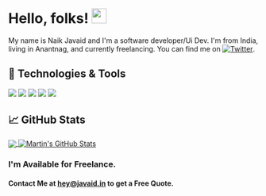 # Hello, folks! <img src="https://raw.githubusercontent.com/MartinHeinz/MartinHeinz/master/wave.gif" width="30px">

My name is Naik Javaid and I'm a software developer/Ui Dev. I'm from India, living in Anantnag, and currently freelancing. You can find me on [![Twitter][1.2]][1].


## 🔧 Technologies & Tools

![](https://img.shields.io/badge/Code-Css-informational?style=flat&logo=css&logoColor=white&color=2bbc8a)
![](https://img.shields.io/badge/Code-JavaScript-informational?style=flat&logo=javascript&logoColor=white&color=2bbc8a)
![](https://img.shields.io/badge/Shell-Bash-informational?style=flat&logo=gnu-bash&logoColor=white&color=2bbc8a)
![](https://img.shields.io/badge/Database-SQL-informational?style=flat&logo=postgresql&logoColor=white&color=2bbc8a)
![](https://img.shields.io/badge/Code-php-informational?style=flat&logo=docker&logoColor=white&color=2bbc8a)

## &#x1f4c8; GitHub Stats

<a href="https://github.com/javaidnaik/javaidnaik">
  <img align="center" src="https://github-readme-stats.vercel.app/api/top-langs/?username=javaidnaik&hide=java,html&title_color=ffffff&text_color=c9cacc&icon_color=2bbc8a&bg_color=1d1f21" />
</a>
<a href="https://github.com/javaidnaik/javaidnaik">
  <img align="center" src="https://github-readme-stats.vercel.app/api?username=javaidnaik&show_icons=true&line_height=27&count_private=true&title_color=ffffff&text_color=c9cacc&icon_color=2bbc8a&bg_color=1d1f21" alt="Martin's GitHub Stats" />
</a> 

<!-- links to social media icons -->

<!-- icons with padding -->

[1.1]: http://i.imgur.com/tXSoThF.png (twitter icon with padding)
[2.1]: http://i.imgur.com/0o48UoR.png (github icon with padding)

<!-- icons without padding -->

[1.2]: http://i.imgur.com/wWzX9uB.png (twitter icon without padding)
[2.2]: http://i.imgur.com/9I6NRUm.png (github icon without padding)

<!-- links to your social media accounts -->

[1]: https://twitter.com/im_javaid
[2]: https://github.com/javaidnaik
### I'm Available for Freelance.

#### Contact Me at hey@javaid.in to get a Free Quote.

